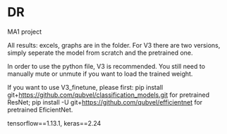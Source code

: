 # DR
MA1 project

All results: excels, graphs are in the folder. For V3 there are two versions, simply seperate the model from scratch and the pretrained one.

In order to use the python file, V3 is recommended. You still need to manually mute or unmute if you want to load the trained weight.

If you want to use V3_finetune, please first:
pip install git+https://github.com/qubvel/classification_models.git for pretrained ResNet;
pip install -U git+https://github.com/qubvel/efficientnet for pretrained EficientNet.

tensorflow==1.13.1, keras==2.24
